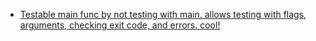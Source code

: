 
- [Testable main func by not testing with main. allows testing with flags, arguments, checking exit code, and errors. cool!](https://pace.dev/blog/2020/02/12/why-you-shouldnt-use-func-main-in-golang-by-mat-ryer.html)
